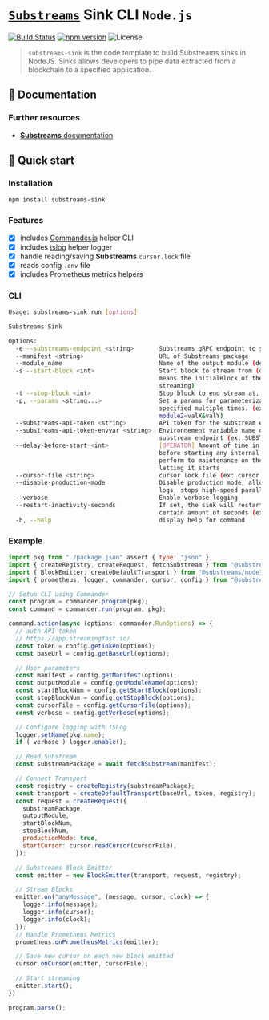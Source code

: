 # [`Substreams`](https://substreams.streamingfast.io/) Sink CLI `Node.js`

[![Build Status](https://github.com/pinax-network/substreams-sink/actions/workflows/ci.yml/badge.svg)](https://github.com/pinax-network/substreams-sink/actions/workflows/ci.yml)
[![npm version](https://badge.fury.io/js/substreams-sink.svg)](https://badge.fury.io/js/substreams-sink)
![License](https://img.shields.io/github/license/pinax-network/substreams-sink)

> `substreams-sink` is the code template to build Substreams sinks in NodeJS. Sinks allows developers to pipe data extracted from a blockchain to a specified application.

## 📖 Documentation

<!-- ### https://www.npmjs.com/package/substreams-sink -->

### Further resources

- [**Substreams** documentation](https://substreams.streamingfast.io)

## 🚀 Quick start

### Installation

```bash
npm install substreams-sink
```

### Features

- [x] includes [Commander.js](https://github.com/tj/commander.js/) helper CLI
- [x] includes [tslog](https://github.com/fullstack-build/tslog) helper logger
- [x] handle reading/saving **Substreams** `cursor.lock` file
- [x] reads config `.env` file
- [x] includes Prometheus metrics helpers

### CLI

```bash
Usage: substreams-sink run [options]

Substreams Sink

Options:
  -e --substreams-endpoint <string>       Substreams gRPC endpoint to stream data from
  --manifest <string>                     URL of Substreams package
  --module_name                           Name of the output module (declared in the manifest)
  -s --start-block <int>                  Start block to stream from (defaults to -1, which
                                          means the initialBlock of the first module you are
                                          streaming)
  -t --stop-block <int>                   Stop block to end stream at, inclusively
  -p, --params <string...>                Set a params for parameterizable modules. Can be
                                          specified multiple times. (ex: -p module1=valA -p
                                          module2=valX&valY)
  --substreams-api-token <string>         API token for the substream endpoint
  --substreams-api-token-envvar <string>  Environnement variable name of the API token for the
                                          substream endpoint (ex: SUBSTREAMS_API_TOKEN)
  --delay-before-start <int>              [OPERATOR] Amount of time in milliseconds (ms) to wait
                                          before starting any internal processes, can be used to
                                          perform to maintenance on the pod before actually
                                          letting it starts
  --cursor-file <string>                  cursor lock file (ex: cursor.lock)
  --disable-production-mode               Disable production mode, allows debugging modules
                                          logs, stops high-speed parallel processing
  --verbose                               Enable verbose logging
  --restart-inactivity-seconds            If set, the sink will restart when inactive for over a
                                          certain amount of seconds (ex: 60)
  -h, --help                              display help for command
```

### Example

```js
import pkg from "./package.json" assert { type: "json" };
import { createRegistry, createRequest, fetchSubstream } from "@substreams/core";
import { BlockEmitter, createDefaultTransport } from "@substreams/node";
import { prometheus, logger, commander, cursor, config } from "@substreams/sink";

// Setup CLI using Commander
const program = commander.program(pkg);
const command = commander.run(program, pkg);

command.action(async (options: commander.RunOptions) => {
  // auth API token
  // https://app.streamingfast.io/
  const token = config.getToken(options);
  const baseUrl = config.getBaseUrl(options);

  // User parameters
  const manifest = config.getManifest(options);
  const outputModule = config.getModuleName(options);
  const startBlockNum = config.getStartBlock(options);
  const stopBlockNum = config.getStopBlock(options);
  const cursorFile = config.getCursorFile(options);
  const verbose = config.getVerbose(options);

  // Configure logging with TSLog
  logger.setName(pkg.name);
  if ( verbose ) logger.enable();

  // Read Substream
  const substreamPackage = await fetchSubstream(manifest);

  // Connect Transport
  const registry = createRegistry(substreamPackage);
  const transport = createDefaultTransport(baseUrl, token, registry);
  const request = createRequest({
    substreamPackage,
    outputModule,
    startBlockNum,
    stopBlockNum,
    productionMode: true,
    startCursor: cursor.readCursor(cursorFile),
  });

  // Substreams Block Emitter
  const emitter = new BlockEmitter(transport, request, registry);

  // Stream Blocks
  emitter.on("anyMessage", (message, cursor, clock) => {
    logger.info(message);
    logger.info(cursor);
    logger.info(clock);
  });
  // Handle Prometheus Metrics
  prometheus.onPrometheusMetrics(emitter);

  // Save new cursor on each new block emitted
  cursor.onCursor(emitter, cursorFile);

  // Start streaming
  emitter.start();
})

program.parse();
```
